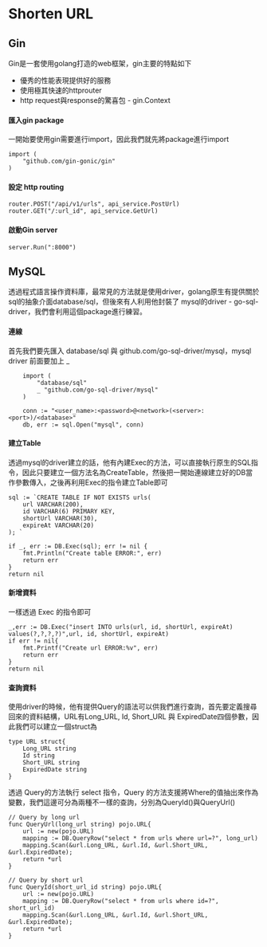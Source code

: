 # Shorten URL
## Gin
Gin是一套使用golang打造的web框架，gin主要的特點如下
* 優秀的性能表現提供好的服務
* 使用極其快速的httprouter
* http request與response的驚喜包 - gin.Context

#### 匯入gin package
一開始要使用gin需要進行import，因此我們就先將package進行import
```
import (
    "github.com/gin-gonic/gin"
)
```
#### 設定 http routing
```
router.POST("/api/v1/urls", api_service.PostUrl)
router.GET("/:url_id", api_service.GetUrl)
```
#### 啟動Gin server
```
server.Run(":8000")
```

## MySQL
透過程式語言操作資料庫，最常見的方法就是使用driver，golang原生有提供關於sql的抽象介面database/sql，但後來有人利用他封裝了 mysql的driver - go-sql-driver，我們會利用這個package進行練習。
#### 連線
首先我們要先匯入 database/sql 與 github.com/go-sql-driver/mysql，mysql driver 前面要加上 _
```
    import (
        "database/sql"
        _ "github.com/go-sql-driver/mysql"
    )
```
```
	conn := "<user_name>:<password>@<network>(<server>:<port>)/<database>"
	db, err := sql.Open("mysql", conn)
```
#### 建立Table
透過mysql的driver建立的話，他有內建Exec的方法，可以直接執行原生的SQL指令，因此只要建立一個方法名為CreateTable，然後把一開始連線建立好的DB當作參數傳入，之後再利用Exec的指令建立Table即可
```
sql := `CREATE TABLE IF NOT EXISTS urls(
    url VARCHAR(200),
    id VARCHAR(6) PRIMARY KEY,
    shortUrl VARCHAR(30),
    expireAt VARCHAR(20)
); `

if _, err := DB.Exec(sql); err != nil {
    fmt.Println("Create table ERROR:", err)
    return err
}
return nil
```
#### 新增資料
一樣透過 Exec 的指令即可
```
_,err := DB.Exec("insert INTO urls(url, id, shortUrl, expireAt) values(?,?,?,?)",url, id, shortUrl, expireAt)
if err != nil{
    fmt.Printf("Create url ERROR:%v", err)
    return err
}
return nil
```
#### 查詢資料
使用driver的時候，他有提供Query的語法可以供我們進行查詢，首先要定義搜尋回來的資料結構，URL有Long_URL, Id, Short_URL 與 ExpiredDate四個參數，因此我們可以建立一個struct為
```
type URL struct{
	Long_URL string 
	Id string 
	Short_URL string 
	ExpiredDate string 
}
```
透過 Query的方法執行 select 指令，Query 的方法支援將Where的值抽出來作為變數，我們這邊可分為兩種不一樣的查詢，分別為QueryId()與QueryUrl()
```
// Query by long url
func QueryUrl(long_url string) pojo.URL{
	url := new(pojo.URL)
	mapping := DB.QueryRow("select * from urls where url=?", long_url)
	mapping.Scan(&url.Long_URL, &url.Id, &url.Short_URL, &url.ExpiredDate);
	return *url
}

// Query by short url
func QueryId(short_url_id string) pojo.URL{
	url := new(pojo.URL)
	mapping := DB.QueryRow("select * from urls where id=?", short_url_id)
	mapping.Scan(&url.Long_URL, &url.Id, &url.Short_URL, &url.ExpiredDate);
	return *url
}
```
